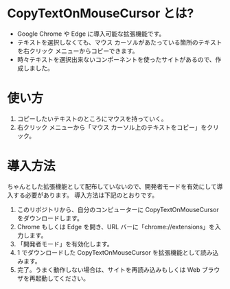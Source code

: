 # CopyTextOnMouseCursor とは?
- Google Chrome や Edge に導入可能な拡張機能です。
- テキストを選択しなくても、マウス カーソルがあたっている箇所のテキストを右クリック メニューからコピーできます。
- 時々テキストを選択出来ないコンポーネントを使ったサイトがあるので、作成しました。

# 使い方
1. コピーしたいテキストのところにマウスを持っていく。
2. 右クリック メニューから「マウス カーソル上のテキストをコピー」をクリック。

# 導入方法
ちゃんとした拡張機能として配布していないので、開発者モードを有効にして導入する必要があります。
導入方法は下記のとおりです。

1. このリポジトリから、自分のコンピューターに CopyTextOnMouseCursor をダウンロードします。
2. Chrome もしくは Edge を開き、URL バーに「chrome://extensions」を入力します。
3. 「開発者モード」を有効化します。
4. 1 でダウンロードした CopyTextOnMouseCursor を拡張機能として読み込みます。
5. 完了。うまく動作しない場合は、サイトを再読み込みもしくは Web ブラウザを再起動してください。


